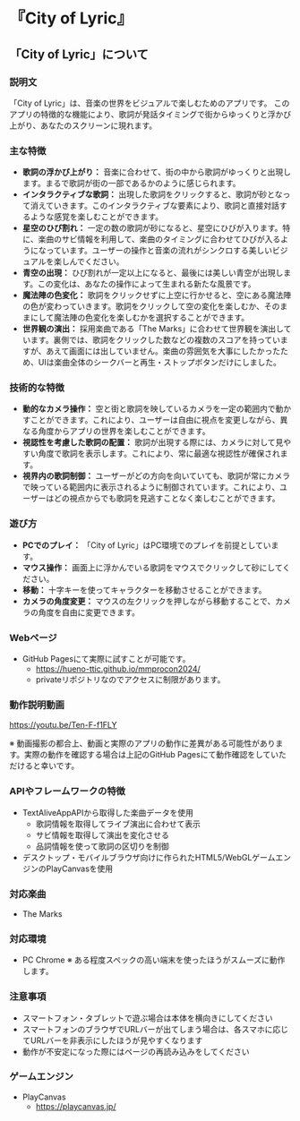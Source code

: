 # 『City of Lyric』
## 「City of Lyric」について
### 説明文
「City of Lyric」は、音楽の世界をビジュアルで楽しむためのアプリです。
このアプリの特徴的な機能により、歌詞が発話タイミングで街からゆっくりと浮かび上がり、あなたのスクリーンに現れます。

### 主な特徴
- **歌詞の浮かび上がり：** 音楽に合わせて、街の中から歌詞がゆっくりと出現します。まるで歌詞が街の一部であるかのように感じられます。
- **インタラクティブな歌詞：** 出現した歌詞をクリックすると、歌詞が砂となって消えていきます。このインタラクティブな要素により、歌詞と直接対話するような感覚を楽しむことができます。
- **星空のひび割れ：** 一定の数の歌詞が砂になると、星空にひびが入ります。特に、楽曲のサビ情報を利用して、楽曲のタイミングに合わせてひびが入るようになっています。ユーザーの操作と音楽の流れがシンクロする美しいビジュアルを楽しんでください。
- **青空の出現：** ひび割れが一定以上になると、最後には美しい青空が出現します。この変化は、あなたの操作によって生まれる新たな風景です。
- **魔法陣の色変化：** 歌詞をクリックせずに上空に行かせると、空にある魔法陣の色が変わっていきます。歌詞をクリックして空の変化を楽しむか、そのままにして魔法陣の色変化を楽しむかを選択することができます。
- **世界観の演出：** 採用楽曲である「The Marks」に合わせて世界観を演出しています。裏側では、歌詞をクリックした数などの複数のスコアを持っていますが、あえて画面には出していません。楽曲の雰囲気を大事にしたかったため、UIは楽曲全体のシークバーと再生・ストップボタンだけにしました。

### 技術的な特徴
- **動的なカメラ操作：** 空と街と歌詞を映しているカメラを一定の範囲内で動かすことができます。これにより、ユーザーは自由に視点を変更しながら、異なる角度からアプリの世界を楽しむことができます。
- **視認性を考慮した歌詞の配置：** 歌詞が出現する際には、カメラに対して見やすい角度で歌詞を表示します。これにより、常に最適な視認性が確保されます。
- **視界内の歌詞制御：** ユーザーがどの方向を向いていても、歌詞が常にカメラで映っている範囲内に表示されるように制御されています。これにより、ユーザーはどの視点からでも歌詞を見逃すことなく楽しむことができます。

### 遊び方
- **PCでのプレイ：** 「City of Lyric」はPC環境でのプレイを前提としています。
- **マウス操作：** 画面上に浮かんでいる歌詞をマウスでクリックして砂にしてください。
- **移動：** 十字キーを使ってキャラクターを移動させることができます。
- **カメラの角度変更：** マウスの左クリックを押しながら移動することで、カメラの角度を自由に変更できます。


### Webページ
- GitHub Pagesにて実際に試すことが可能です。
  - https://hueno-ttic.github.io/mmprocon2024/
  - privateリポジトリなのでアクセスに制限があります。

### 動作説明動画
https://youtu.be/Ten-F-f1FLY

※ 動画撮影の都合上、動画と実際のアプリの動作に差異がある可能性があります。実際の動作を確認する場合は上記のGitHub Pagesにて動作確認をしていただけると幸いです。

### APIやフレームワークの特徴
- TextAliveAppAPIから取得した楽曲データを使用
  - 歌詞情報を取得してライブ演出に合わせて表示
  - サビ情報を取得して演出を変化させる
  - 品詞情報を使って歌詞の区切りを制御
- デスクトップ・モバイルブラウザ向けに作られたHTML5/WebGLゲームエンジンのPlayCanvasを使用


### 対応楽曲
- The Marks

### 対応環境
- PC Chrome
※ ある程度スペックの高い端末を使ったほうがスムーズに動作します。

### 注意事項
- スマートフォン・タブレットで遊ぶ場合は本体を横向きにしてください
- スマートフォンのブラウザでURLバーが出てしまう場合は、各スマホに応じてURLバーを非表示にしたほうが見やすくなります
- 動作が不安定になった際にはページの再読み込みをしてください

### ゲームエンジン
- PlayCanvas
  - https://playcanvas.jp/
